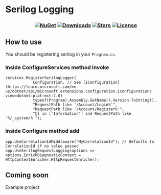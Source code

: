 # Serilog Logging
<h3 align="center">

  [![NuGet](https://img.shields.io/nuget/v/Biplov.Serilog.svg)](https://www.nuget.org/packages/Biplov.Serilog/)
  [![Downloads](https://img.shields.io/nuget/dt/Biplov.Serilog?color=brightgreen.svg)](https://www.nuget.org/packages/Biplov.Serilog/)
  [![Stars](https://img.shields.io/github/stars/dotnet/BenchmarkDotNet?color=brightgreen)](https://github.com/biplovkc/serilog-logging/stargazers)
  [![License](https://img.shields.io/badge/license-MIT-blue.svg)](LICENSE.md)

</h3>

## How to use

You should be registering serilog in your `Program.cs`.

### Inside ConfigureServices method Invoke

```
services.RegisterSerilogLogger(
            Configuration, // See [IConfiguration](https://learn.microsoft.com/en-us/dotnet/api/microsoft.extensions.configuration.iconfiguration?view=dotnet-plat-ext-7.0)
            typeof(Program).Assembly.GetName().Version.ToString(),
            "RequestPath like '/Account/Login%'",
            "RequestPath like '/Account/Register%'",
            "@l in ['Information'] and RequestPath like '%/_system/%'");
```

### Inside Configure method add
```
app.UseCorrelationIdMiddleware("MyCorrelationId"); // Defaults to CorrelationId if no value passed
app.UseSerilogRequestLogging(options => options.EnrichDiagnosticContext = HttpContextEnricher.HttpRequestEnricher);
```
## Coming soon
Example project
